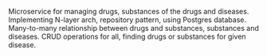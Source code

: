Microservice for managing drugs, substances of the drugs and diseases. Implementing N-layer arch, repository pattern, using Postgres database. 
Many-to-many relationship between drugs and substances, substances and diseases. CRUD operations for all, finding drugs or substances for given disease.
